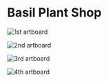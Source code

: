 # Basil Plant Shop

![1st artboard](https://user-images.githubusercontent.com/111989636/203891120-d748a4d7-8904-4f10-bb97-00811288395b.png)

![2nd artboard](https://user-images.githubusercontent.com/111989636/203891191-22db90ae-965f-41c5-b8d2-b1472d3e7b70.png)

![3rd artboard](https://user-images.githubusercontent.com/111989636/203891205-61cf2b9a-3d4f-4fe2-9725-991ea2214d47.png)

![4th artboard](https://user-images.githubusercontent.com/111989636/203891220-61809fdd-397b-49e6-9314-4e152571f3a1.png)
